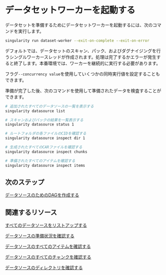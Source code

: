 # データセットワーカーを起動する

データセットを準備するためにデータセットワーカーを起動するには、次のコマンドを実行します。

```sh
singularity run dataset-worker --exit-on-complete --exit-on-error
```

デフォルトでは、データセットのスキャン、パック、およびダグナイジングを行うシングルワーカースレッドが作成されます。処理は完了するかエラーが発生すると終了します。本番環境では、ワーカーを継続的に実行する必要があります。

フラグ`--concurrency value`を使用していくつかの同時実行値を設定することもできます。

準備が完了した後、次のコマンドを使用して準備されたデータを検査することができます。

```sh
# 追加されたすべてのデータソースの一覧を表示する
singularity datasource list

# スキャンおよびパックの結果を一覧表示する
singularity datasource status 1

# ルートフォルダの各ファイルのCIDを確認する
singularity datasource inspect dir 1

# 生成されたすべてのCARファイルを確認する
singularity datasource inspect chunks

# 準備されたすべてのアイテムを確認する
singularity datasource inspect items
```

## 次のステップ

[データソースのためのDAGを作成する](create-dag-for-the-data-source.md "mention")

## 関連するリソース

[すべてのデータソースをリストアップする](../cli-reference/datasource/list.md)

[データソースの準備状況を確認する](../cli-reference/datasource/status.md)

[データソースのすべてのアイテムを確認する](../cli-reference/datasource/inspect/items.md)

[データソースのすべてのチャンクを確認する](../cli-reference/datasource/inspect/chunks.md)

[データソースのディレクトリを確認する](../cli-reference/datasource/inspect/dir.md)